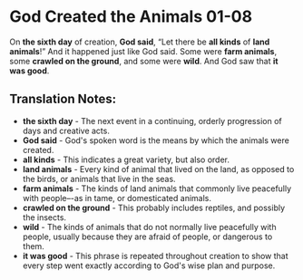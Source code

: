 God Created the Animals 01-08
===============================


On **the sixth day** of creation, **God said**, “Let there be **all
kinds** of **land animals**!” And it happened just like God said.
Some were **farm animals**, some **crawled on the ground**, and some
were **wild**. And God saw that **it was good**.

Translation Notes:
------------------

-   **the sixth day** - The next event in a continuing, orderly
    progression of days and creative acts.
-   **God said** - God's spoken word is the means by which the animals
    were created.
-   **all kinds** - This indicates a great variety, but also order.
-   **land animals** - Every kind of animal that lived on the land, as
    opposed to the birds, or animals that live in the seas.
-   **farm animals** - The kinds of land animals that commonly live
    peacefully with people–-as in tame, or domesticated animals.
-   **crawled on the ground** - This probably includes reptiles, and
    possibly the insects.
-   **wild** - The kinds of animals that do not normally live peacefully
    with people, usually because they are afraid of people, or dangerous
    to them.
-   **it was good** - This phrase is repeated throughout creation to
    show that every step went exactly according to God's wise plan
    and purpose.

